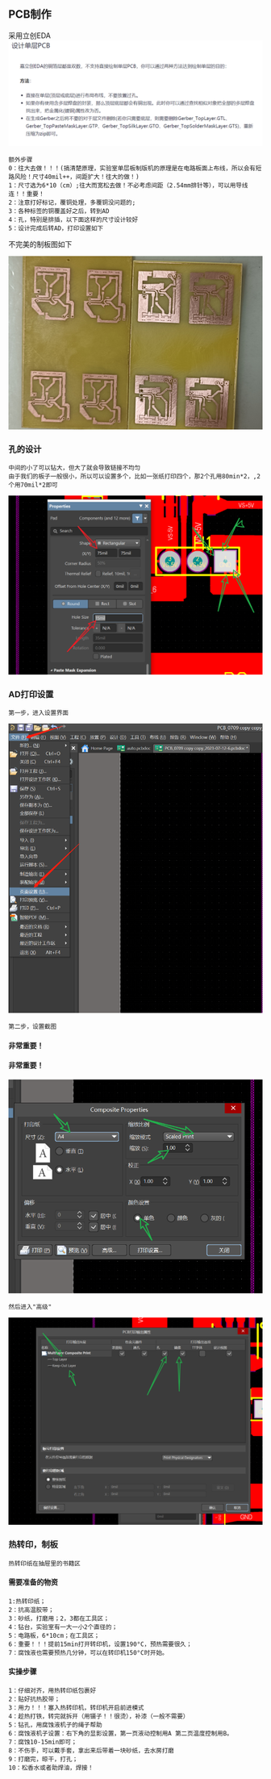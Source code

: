 ## PCB制作
采用立创EDA
![Alt text](image.png)

    额外步骤
    0：往大去做！！！(搞清楚原理，实验室单层板制版机的原理是在电路板面上布线，所以会有短路风险！尺寸40mil++，间距扩大！往大的做！)
    1：尺寸选为6*10（cm）;往大而宽松去做！不必考虑间距（2.54mm排针等），可以用导线连！！重要！
    2：注意打好标记，覆铜处理，多覆铜没问题的;
    3：各种标签的铜覆盖好之后，转到AD
    4：孔，特别是排插，以下面这样的尺寸设计较好
    5：设计完成后转AD，打印设置如下

不完美的制板图如下

![Alt text](cb8157961891cee7dda2b1aa6b6003d.jpg)


### 孔的设计

    中间的小了可以钻大，但大了就会导致链接不均匀
    由于我们的板子一般很小，所以可以设置多个，比如一张纸打印四个，那2个孔用80min*2，,2个用70mil*2即可

![Alt text](image-1.png)

### AD打印设置
    第一步，进入设置界面

![Alt text](image-2.png)

    第二步，设置截图

#### 非常重要！
#### 非常重要！

![Alt text](image-3.png)


    然后进入"高级"

![Alt text](image-4.png)


### 热转印，制板

    热转印纸在抽屉里的书籍区

#### 需要准备的物资
    1:热转印纸；
    2：抗高温胶带；
    3：砂纸，打磨用；2，3都在工具区；
    4：钻台，实验室有一大一小2个直径的；
    5：电路板，6*10cm；在工具区；
    6：重要！！！提前15min打开转印机，设置190°C，预热需要很久；
    7：腐蚀液也需要预热几分钟，可以在转印机150°C时开始。

#### 实操步骤

    1：仔细对齐，用热转印纸包裹好
    2：贴好抗热胶带；
    3：用力！！！塞入热转印机，转印机开启前进模式
    4：趁热打铁，转完就拆开（用镊子！！很烫），补漆（一般不需要）
    5：钻孔，用腐蚀液机子的绳子帮助
    6：腐蚀液机子设置：右下角的显影设置，第一页液动控制用A 第二页温度控制用B。
    7：腐蚀10-15min即可；
    8：不伤手，可以戴手套，拿出来后带着一块砂纸，去水房打磨
    9：打磨完，晾干，打孔；
    10：松香水或者助焊油，焊接！








